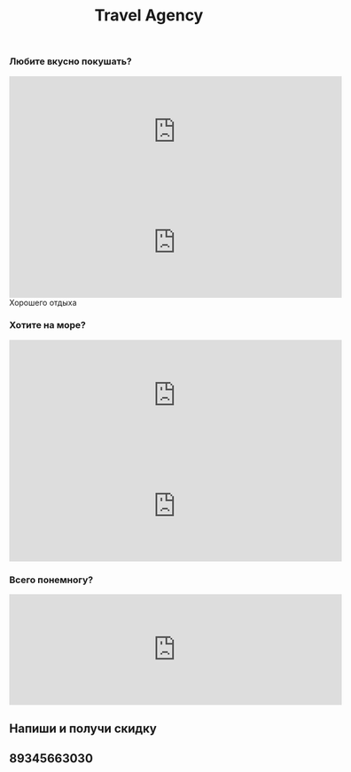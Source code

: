 <html>
  <head>
      <link rel="stylesheet" href="style.css"
    <body>
    <header> 
        <h1>Travel Agency</h1>
    </header>
    <main>
    <h3>Любите вкусно покушать?</h3>
     <iframe width="600"height="200"src="https://rutube.ru/play/embed/3d5c43954fe34e8054d02a20e9500213" frameBorder="0"></iframe>
     <iframe width="600"height="200"src="https://rutube.ru/play/embed/7979b9e8dac4b0fe28b1b73f5a74b3e4" frameBorder="0"></iframe>
    <aside> Хорошего отдыха</aside>
      <h3>Хотите на море?</h3>
     <iframe width="600" height="200"src="https://rutube.ru/playembedc55e482e140fe89e3b33520f8eb763b7" frameBorder="0"></iframe>
     <iframe width="600" height="200"src="https://rutube.ru/play/embed/a05c5690f2cce2965c999276c8e795d2" frameBorder="0"></iframe>
    <h3>Всего понемногу?</h3> 
     <iframe width="600" height="200"src="https://rutube.ru/play/embed/d2c77e208061dac71c54917fd4da02bc" frameBorder="0"></iframe>
    </main>
    <footer>
      <h2>Напиши и получи скидку</h2>
      <h2>89345663030</h2>
    </body>
</html>

